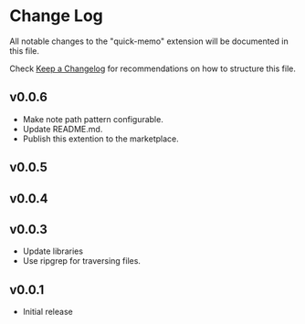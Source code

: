 # Change Log

All notable changes to the "quick-memo" extension will be documented in this file.

Check [Keep a Changelog](http://keepachangelog.com/) for recommendations on how to structure this file.

## v0.0.6
- Make note path pattern configurable.
- Update README.md.
- Publish this extention to the marketplace.

## v0.0.5

## v0.0.4

## v0.0.3
- Update libraries
- Use ripgrep for traversing files.

## v0.0.1
- Initial release

